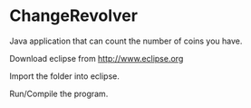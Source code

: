 # ChangeRevolver
Java application that can count the number of coins you have.

Download eclipse from http://www.eclipse.org

Import the folder into eclipse.

Run/Compile the program.

